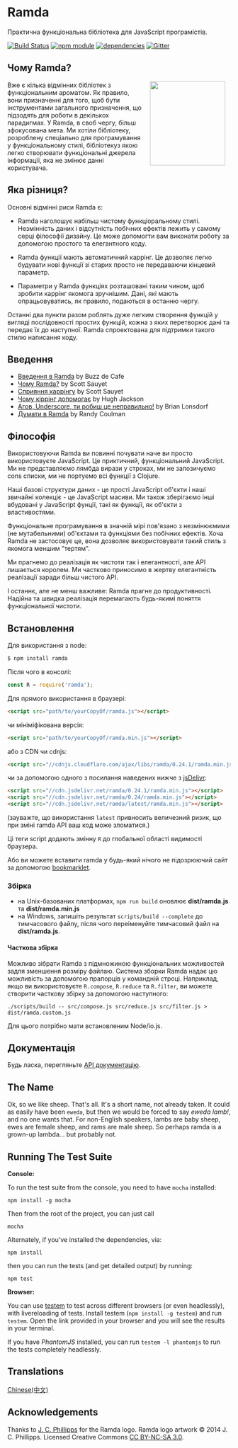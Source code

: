 Ramda
=============

Практична функціональна бібліотека для JavaScript програмістів.

[![Build Status](https://travis-ci.org/ramda/ramda.svg?branch=master)](https://travis-ci.org/ramda/ramda)
[![npm module](https://badge.fury.io/js/ramda.svg)](https://www.npmjs.org/package/ramda)
[![dependencies](https://david-dm.org/ramda/ramda.svg)](https://david-dm.org/ramda/ramda)
[![Gitter](https://badges.gitter.im/Join_Chat.svg)](https://gitter.im/ramda/ramda?utm_source=badge&utm_medium=badge&utm_campaign=pr-badge&utm_content=badge)


Чому Ramda?
----------

<img src="http://ramda.jcphillipps.com/logo/ramdaFilled_200x235.png" 
     width="170" height="190" align="right" hspace="12" />

Вже є кілька відмінних бібліотек з функціональним ароматом. Як правило, вони призначенні для того, щоб бути інструментами загального призначення, що підзодять для роботи в декількох парадигмах. У Ramda, в своб чергу, більш зфокусована мета. Ми хотіли бібліотеку, розроблену спеціально для програмування у функціональному стилі, бібліотекуз якою легко створювати функціональні джерела інформації, яка не змінює данні користувача.



Яка різниця?
-----------------

Основні відмінні риси Ramda є:

* Ramda наголошує набільш чистому функціоральному стилі. Незмінність даних і відсутність побічних ефектів лежить у самому серці філософії дизайну. Це може допомогти вам виконати роботy за допомогою простого та елегантного коду.

* Ramda функції мають автоматичний каррінг. Це дозволяє легко будувати нові функції зі старих просто не передаваючи кінцевий параметр.

* Параметри у Ramda функціях розташовані таким чином, щоб зробити каррінг якомога зручнішим. Дані, які мають опрацьовуватись, як правило, подаються в останню чергу.

Останні два пункти разом роблять дуже легким створення функцій у вигляді послідовності простих функцій, кожна з яких перетворює дані та передає їх до наступної. Ramda спроектована для підтримки такого стилю написання коду.


Введення
-------------

* [Введення в Ramda](http://buzzdecafe.github.io/code/2014/05/16/introducing-ramda) by Buzz de Cafe
* [Чому Ramda?](http://fr.umio.us/why-ramda/) by Scott Sauyet
* [Сприяння каррінгу](http://fr.umio.us/favoring-curry/) by Scott Sauyet
* [Чому кіррінг допомогає](https://hughfdjackson.com/javascript/why-curry-helps/) by Hugh Jackson
* [Агов, Underscore, ти робиш це неправильно!](https://www.youtube.com/watch?v=m3svKOdZijA&app=desktop) by Brian Lonsdorf
* [Думати в Ramda](http://randycoulman.com/blog/categories/thinking-in-ramda) by Randy Coulman


Філософія
----------
Використовуючи Ramda ви повинні почувати наче ви просто використовуєте JavaScript. Це приктичний, функціональний JavaScript. Ми не представляємо лямбда вирази у строках, ми не запозичуємо cons списки, ми не портуємо всі функції з Clojure.

Наші базові структури даних - це прості JavaScript об'єкти і наші звичайні колекціє - це JavaScript масиви. Ми також зберігаємо інші вбудовані у JavaScript фунції, такі як функції, як об'єкти з властивостями.

Функціональне програмування в значній мірі пов'язано з незмінюємими (не мутабельними) об'єктами та функціями без побічних ефектів. Хоча Ramda не застосовує це, вона дозволяє використовувати такий стиль з якомога меншим "тертям".

Ми прагнемо до реалізація як чистоти так і елегантності, але АРІ лишається королем. Ми частково приносимо в жертву елегантність реалізації заради більш чистого АРІ.

І останнє, але не менш важливе: Ramda прагне до продуктивності. Надійна та швидка реалізація перемагають будь-якимі поняття функціональної чистоти.

Встановлення
------------

Для використання з node:

```bash
$ npm install ramda
```

Після чого в консолі:

```javascript
const R = require('ramda');
```

Для прямого використання в браузері:

```html
<script src="path/to/yourCopyOf/ramda.js"></script>
```

чи мініміфікована версія:

```html
<script src="path/to/yourCopyOf/ramda.min.js"></script>
```

або з CDN чи cdnjs:

```html
<script src="//cdnjs.cloudflare.com/ajax/libs/ramda/0.24.1/ramda.min.js"></script>
```

чи за допомогою одного з посилання наведених нижче з [jsDelivr](http://jsdelivr.com):

```html
<script src="//cdn.jsdelivr.net/ramda/0.24.1/ramda.min.js"></script>
<script src="//cdn.jsdelivr.net/ramda/0.24/ramda.min.js"></script>
<script src="//cdn.jsdelivr.net/ramda/latest/ramda.min.js"></script>
```

(зауважте, що використання `latest` привносить величезний ризик, що при зміні ramda API ваш код може зломатися.)

Ці теги script додають змінну `R` до глобальної області видимості браузера.

Або ви можете вставити ramda у будь-який нічого не підозрюючий сайт за допомогою [bookmarklet](https://github.com/ramda/ramda/blob/master/BOOKMARKLET.md).

### Збірка

* на Unix-базованих платформах, `npm run build` оновлює __dist/ramda.js__ та __dist/ramda.min.js__
* на Windows, запишіть результат `scripts/build --complete` до тимчасового файлу, після чого переіменуйте тимчасовий файл на __dist/ramda.js__.

#### Часткова збірка

Можливо зібрати Ramda з підмножиною функціональних можливостей задля зменшення розміру файлаю. Система зборки Ramda надає цю можливість за допомогою прапорців у командній строці. Наприклад, якщо ви використовуєте `R.compose`, `R.reduce` та `R.filter`, ви можете створити часткову збірку за допомогою наступного:

    ./scripts/build -- src/compose.js src/reduce.js src/filter.js > dist/ramda.custom.js

Для цього потрібно мати встановленим Node/io.js. 

Документація
-------------

Будь ласка, перегляньте [API документацію](http://ramdajs.com/docs/).

The Name
--------

Ok, so we like sheep.  That's all.  It's a short name, not already 
taken.  It could as easily have been `eweda`, but then we would be 
forced to say _eweda lamb!_, and no one wants that.  For non-English 
speakers, lambs are baby sheep, ewes are female sheep, and rams are male 
sheep.  So perhaps ramda is a grown-up lambda... but probably not.




Running The Test Suite
----------------------

**Console:**

To run the test suite from the console, you need to have `mocha` installed:

    npm install -g mocha

Then from the root of the project, you can just call

    mocha

Alternately, if you've installed the dependencies, via:

    npm install

then you can run the tests (and get detailed output) by running:

    npm test

**Browser:**

You can use [testem](https://github.com/airportyh/testem) to
test across different browsers (or even headlessly), with livereloading of
tests. Install testem (`npm install -g testem`) and run `testem`. Open the
link provided in your browser and you will see the results in your terminal.

If you have _PhantomJS_ installed, you can run `testem -l phantomjs` to run the
tests completely headlessly.


Translations
-----------------

[Chinese(中文)](http://ramda.cn/)


Acknowledgements
-----------------

Thanks to [J. C. Phillipps](http://www.jcphillipps.com) for the Ramda logo.
Ramda logo artwork &copy; 2014 J. C. Phillipps. Licensed Creative Commons 
[CC BY-NC-SA 3.0](http://creativecommons.org/licenses/by-nc-sa/3.0/).
